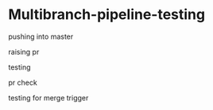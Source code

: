 # Multibranch-pipeline-testing


pushing into master

raising pr

testing

pr check

testing for merge trigger
